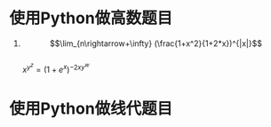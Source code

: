 # 使用Python做高数题目
1)  $$\lim_{n\rightarrow+\infty} (\frac{1+x^2}{1+2*x})^{|x|}$$    
$x^{y^z}=(1+e^x)^{-2xy^w}$

# 使用Python做线代题目